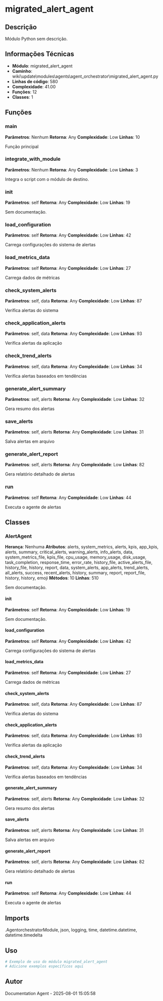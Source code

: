 # migrated_alert_agent

## Descrição

Módulo Python sem descrição.

## Informações Técnicas

- **Módulo**: migrated_alert_agent
- **Caminho**: wiki\update\modules\agents\agent_orchestrator\migrated_alert_agent.py
- **Linhas de código**: 580
- **Complexidade**: 41.00
- **Funções**: 12
- **Classes**: 1

## Funções

### main

**Parâmetros**: Nenhum
**Retorna**: Any
**Complexidade**: Low
**Linhas**: 10

Função principal

### integrate_with_module

**Parâmetros**: Nenhum
**Retorna**: Any
**Complexidade**: Low
**Linhas**: 3

Integra o script com o módulo de destino.

### __init__

**Parâmetros**: self
**Retorna**: Any
**Complexidade**: Low
**Linhas**: 19

Sem documentação.

### load_configuration

**Parâmetros**: self
**Retorna**: Any
**Complexidade**: Low
**Linhas**: 42

Carrega configurações do sistema de alertas

### load_metrics_data

**Parâmetros**: self
**Retorna**: Any
**Complexidade**: Low
**Linhas**: 27

Carrega dados de métricas

### check_system_alerts

**Parâmetros**: self, data
**Retorna**: Any
**Complexidade**: Low
**Linhas**: 87

Verifica alertas do sistema

### check_application_alerts

**Parâmetros**: self, data
**Retorna**: Any
**Complexidade**: Low
**Linhas**: 93

Verifica alertas da aplicação

### check_trend_alerts

**Parâmetros**: self, data
**Retorna**: Any
**Complexidade**: Low
**Linhas**: 34

Verifica alertas baseados em tendências

### generate_alert_summary

**Parâmetros**: self, alerts
**Retorna**: Any
**Complexidade**: Low
**Linhas**: 32

Gera resumo dos alertas

### save_alerts

**Parâmetros**: self, alerts
**Retorna**: Any
**Complexidade**: Low
**Linhas**: 31

Salva alertas em arquivo

### generate_alert_report

**Parâmetros**: self, alerts
**Retorna**: Any
**Complexidade**: Low
**Linhas**: 82

Gera relatório detalhado de alertas

### run

**Parâmetros**: self
**Retorna**: Any
**Complexidade**: Low
**Linhas**: 44

Executa o agente de alertas

## Classes

### AlertAgent

**Herança**: Nenhuma
**Atributos**: alerts, system_metrics, alerts, kpis, app_kpis, alerts, summary, critical_alerts, warning_alerts, info_alerts, data, system_metrics_file, kpis_file, cpu_usage, memory_usage, disk_usage, task_completion, response_time, error_rate, history_file, active_alerts_file, history_file, history, report, data, system_alerts, app_alerts, trend_alerts, all_alerts, success, recent_alerts, history, summary, report, report_file, history, history, emoji
**Métodos**: 10
**Linhas**: 510

Sem documentação.

#### __init__

**Parâmetros**: self
**Retorna**: Any
**Complexidade**: Low
**Linhas**: 19

Sem documentação.

#### load_configuration

**Parâmetros**: self
**Retorna**: Any
**Complexidade**: Low
**Linhas**: 42

Carrega configurações do sistema de alertas

#### load_metrics_data

**Parâmetros**: self
**Retorna**: Any
**Complexidade**: Low
**Linhas**: 27

Carrega dados de métricas

#### check_system_alerts

**Parâmetros**: self, data
**Retorna**: Any
**Complexidade**: Low
**Linhas**: 87

Verifica alertas do sistema

#### check_application_alerts

**Parâmetros**: self, data
**Retorna**: Any
**Complexidade**: Low
**Linhas**: 93

Verifica alertas da aplicação

#### check_trend_alerts

**Parâmetros**: self, data
**Retorna**: Any
**Complexidade**: Low
**Linhas**: 34

Verifica alertas baseados em tendências

#### generate_alert_summary

**Parâmetros**: self, alerts
**Retorna**: Any
**Complexidade**: Low
**Linhas**: 32

Gera resumo dos alertas

#### save_alerts

**Parâmetros**: self, alerts
**Retorna**: Any
**Complexidade**: Low
**Linhas**: 31

Salva alertas em arquivo

#### generate_alert_report

**Parâmetros**: self, alerts
**Retorna**: Any
**Complexidade**: Low
**Linhas**: 82

Gera relatório detalhado de alertas

#### run

**Parâmetros**: self
**Retorna**: Any
**Complexidade**: Low
**Linhas**: 44

Executa o agente de alertas

## Imports

.AgentorchestratorModule, json, logging, time, datetime.datetime, datetime.timedelta

## Uso

```python
# Exemplo de uso do módulo migrated_alert_agent
# Adicione exemplos específicos aqui
```

## Autor

Documentation Agent - 2025-08-01 15:05:58
